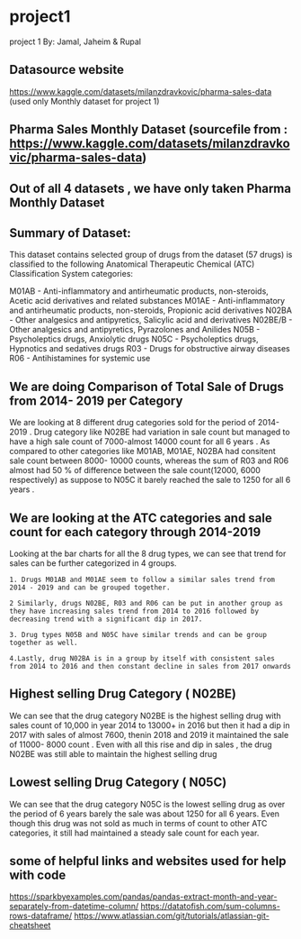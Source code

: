 # project1
project 1 By: Jamal, Jaheim & Rupal 

## Datasource website 

https://www.kaggle.com/datasets/milanzdravkovic/pharma-sales-data (used only Monthly dataset for project 1)

## Pharma Sales Monthly Dataset (sourcefile from : https://www.kaggle.com/datasets/milanzdravkovic/pharma-sales-data)
## Out of all 4 datasets , we have only taken Pharma Monthly Dataset

## Summary of Dataset:
 This dataset contains selected group of drugs from the dataset (57 drugs) is classified to the following Anatomical Therapeutic Chemical (ATC) Classification System categories:

M01AB - Anti-inflammatory and antirheumatic products, non-steroids, Acetic acid derivatives and related substances
M01AE - Anti-inflammatory and antirheumatic products, non-steroids, Propionic acid derivatives
N02BA - Other analgesics and antipyretics, Salicylic acid and derivatives
N02BE/B - Other analgesics and antipyretics, Pyrazolones and Anilides
N05B - Psycholeptics drugs, Anxiolytic drugs
N05C - Psycholeptics drugs, Hypnotics and sedatives drugs
R03 - Drugs for obstructive airway diseases
R06 - Antihistamines for systemic use

## We are doing Comparison of Total Sale of Drugs from 2014- 2019 per Category 
We are looking at 8 different drug categories sold for the period of 2014- 2019 . 
Drug category like N02BE had variation in sale count but managed to have a high sale count of 7000-almost 14000 count for all 6 years .
As compared to other categories like M01AB, M01AE, N02BA had consitent sale count between 8000- 10000 counts, whereas the sum of R03 and R06 almost had 50 % of difference between the sale count(12000, 6000 respectively) 
as suppose to N05C it barely reached the sale to 1250 for all 6 years .

## We are looking at the ATC categories and sale count for each category through 2014-2019 
Looking at the bar charts for all the 8 drug types, we can see that trend for sales can be further categorized in 4 groups. 
    
    1. Drugs M01AB and M01AE seem to follow a similar sales trend from 2014 - 2019 and can be grouped together.

    2 Similarly, drugs N02BE, R03 and R06 can be put in another group as they have increasing sales trend from 2014 to 2016 followed by decreasing trend with a significant dip in 2017. 

    3. Drug types N05B and N05C have similar trends and can be group together as well. 

    4.Lastly, drug N02BA is in a group by itself with consistent sales from 2014 to 2016 and then constant decline in sales from 2017 onwards


## Highest selling Drug Category ( N02BE)
 We can see that the drug category N02BE is the highest selling drug with sales count of 10,000  in year 2014 to 13000+ in 2016 but then it had a dip in 2017 with sales of almost 7600, thenin 2018 and 2019 it maintained the sale of 11000- 8000 count . Even with all this rise and dip in sales , the drug N02BE was still able to maintain the highest selling drug 

 ## Lowest selling Drug Category ( N05C)
 We can see that the drug category N05C is the lowest selling drug  as over the period of 6 years barely the sale was about 1250 for all 6 years. 
 Even though this drug was not sold as much in terms of count to other ATC categories, it still had maintained a steady sale count for each year. 


## some of helpful links and websites used for help with code 

https://sparkbyexamples.com/pandas/pandas-extract-month-and-year-separately-from-datetime-column/
https://datatofish.com/sum-columns-rows-dataframe/
https://www.atlassian.com/git/tutorials/atlassian-git-cheatsheet




